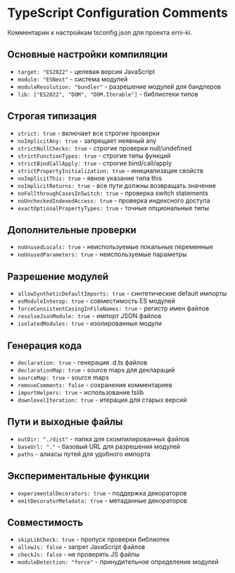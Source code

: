 # TypeScript Configuration Comments

Комментарии к настройкам tsconfig.json для проекта erni-ki.

## Основные настройки компиляции

- `target: "ES2022"` - целевая версия JavaScript
- `module: "ESNext"` - система модулей
- `moduleResolution: "bundler"` - разрешение модулей для бандлеров
- `lib: ["ES2022", "DOM", "DOM.Iterable"]` - библиотеки типов

## Строгая типизация

- `strict: true` - включает все строгие проверки
- `noImplicitAny: true` - запрещает неявный any
- `strictNullChecks: true` - строгие проверки null/undefined
- `strictFunctionTypes: true` - строгие типы функций
- `strictBindCallApply: true` - строгие bind/call/apply
- `strictPropertyInitialization: true` - инициализация свойств
- `noImplicitThis: true` - явное указание типа this
- `noImplicitReturns: true` - все пути должны возвращать значение
- `noFallthroughCasesInSwitch: true` - проверка switch statements
- `noUncheckedIndexedAccess: true` - проверка индексного доступа
- `exactOptionalPropertyTypes: true` - точные опциональные типы

## Дополнительные проверки

- `noUnusedLocals: true` - неиспользуемые локальные переменные
- `noUnusedParameters: true` - неиспользуемые параметры

## Разрешение модулей

- `allowSyntheticDefaultImports: true` - синтетические default импорты
- `esModuleInterop: true` - совместимость ES модулей
- `forceConsistentCasingInFileNames: true` - регистр имен файлов
- `resolveJsonModule: true` - импорт JSON файлов
- `isolatedModules: true` - изолированные модули

## Генерация кода

- `declaration: true` - генерация .d.ts файлов
- `declarationMap: true` - source maps для деклараций
- `sourceMap: true` - source maps
- `removeComments: false` - сохранение комментариев
- `importHelpers: true` - использование tslib
- `downlevelIteration: true` - итерация для старых версий

## Пути и выходные файлы

- `outDir: "./dist"` - папка для скомпилированных файлов
- `baseUrl: "."` - базовый URL для разрешения модулей
- `paths` - алиасы путей для удобного импорта

## Экспериментальные функции

- `experimentalDecorators: true` - поддержка декораторов
- `emitDecoratorMetadata: true` - метаданные декораторов

## Совместимость

- `skipLibCheck: true` - пропуск проверки библиотек
- `allowJs: false` - запрет JavaScript файлов
- `checkJs: false` - не проверять JS файлы
- `moduleDetection: "force"` - принудительное определение модулей
